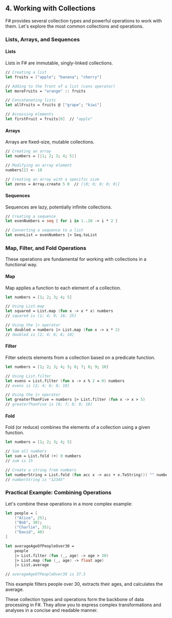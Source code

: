 
## 4. Working with Collections

F# provides several collection types and powerful operations to work with them. Let's explore the most common collections and operations.

### Lists, Arrays, and Sequences

#### Lists

Lists in F# are immutable, singly-linked collections.

```fsharp
// Creating a list
let fruits = ["apple"; "banana"; "cherry"]

// Adding to the front of a list (cons operator)
let moreFruits = "orange" :: fruits

// Concatenating lists
let allFruits = fruits @ ["grape"; "kiwi"]

// Accessing elements
let firstFruit = fruits[0]  // "apple"
```

#### Arrays

Arrays are fixed-size, mutable collections.

```fsharp
// Creating an array
let numbers = [|1; 2; 3; 4; 5|]

// Modifying an array element
numbers[2] <- 10

// Creating an array with a specific size
let zeros = Array.create 5 0  // [|0; 0; 0; 0; 0|]
```

#### Sequences

Sequences are lazy, potentially infinite collections.

```fsharp
// Creating a sequence
let evenNumbers = seq { for i in 1..10 -> i * 2 }

// Converting a sequence to a list
let evenList = evenNumbers |> Seq.toList
```

### Map, Filter, and Fold Operations

These operations are fundamental for working with collections in a functional way.

#### Map

Map applies a function to each element of a collection.

```fsharp
let numbers = [1; 2; 3; 4; 5]

// Using List.map
let squared = List.map (fun x -> x * x) numbers
// squared is [1; 4; 9; 16; 25]

// Using the |> operator
let doubled = numbers |> List.map (fun x -> x * 2)
// doubled is [2; 4; 6; 8; 10]
```

#### Filter

Filter selects elements from a collection based on a predicate function.

```fsharp
let numbers = [1; 2; 3; 4; 5; 6; 7; 8; 9; 10]

// Using List.filter
let evens = List.filter (fun x -> x % 2 = 0) numbers
// evens is [2; 4; 6; 8; 10]

// Using the |> operator
let greaterThanFive = numbers |> List.filter (fun x -> x > 5)
// greaterThanFive is [6; 7; 8; 9; 10]
```

#### Fold

Fold (or reduce) combines the elements of a collection using a given function.

```fsharp
let numbers = [1; 2; 3; 4; 5]

// Sum all numbers
let sum = List.fold (+) 0 numbers
// sum is 15

// Create a string from numbers
let numberString = List.fold (fun acc x -> acc + x.ToString()) "" numbers
// numberString is "12345"
```

### Practical Example: Combining Operations

Let's combine these operations in a more complex example:

```fsharp
let people = [
    ("Alice", 25);
    ("Bob", 30);
    ("Charlie", 35);
    ("David", 40)
]

let averageAgeOfPeopleOver30 =
    people
    |> List.filter (fun (_, age) -> age > 30)
    |> List.map (fun (_, age) -> float age)
    |> List.average

// averageAgeOfPeopleOver30 is 37.5
```

This example filters people over 30, extracts their ages, and calculates the average.

These collection types and operations form the backbone of data processing in F#. They allow you to express complex transformations and analyses in a concise and readable manner.
